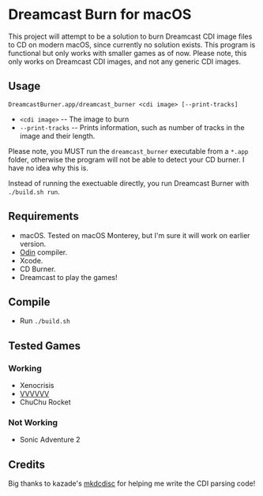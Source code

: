 # Dreamcast Burn for macOS

This project will attempt to be a solution to burn Dreamcast CDI image files to CD on modern macOS, since currently no solution exists.  This program is functional but only works with smaller games as of now.  Please note, this only works on Dreamcast CDI images, and not any generic CDI images.

## Usage
`DreamcastBurner.app/dreamcast_burner <cdi image> [--print-tracks]`
- `<cdi image>` -- The image to burn
- `--print-tracks` -- Prints information, such as number of tracks in the image and their length.

Please note, you MUST run the `dreamcast_burner` executable from a `*.app` folder, otherwise the program will not be able to detect your CD burner.  I have no idea why this is.

Instead of running the exectuable directly, you run Dreamcast Burner with `./build.sh run`.

## Requirements
- macOS.  Tested on macOS Monterey, but I'm sure it will work on earlier version.
- [Odin](https://odin-lang.org) compiler.
- Xcode.
- CD Burner.
- Dreamcast to play the games!

## Compile
- Run `./build.sh`

## Tested Games
### Working
- Xenocrisis
- [VVVVVV](https://github.com/gusarba/VVVVVVDC)
- ChuChu Rocket

### Not Working
- Sonic Adventure 2

## Credits
Big thanks to kazade's [mkdcdisc](https://gitlab.com/simulant/mkdcdisc/-/tree/main) for helping me write the CDI parsing code!